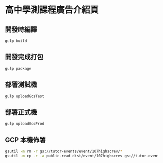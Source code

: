 # 高中學測課程廣告介紹頁

## 開發時編譯
```
gulp build
```

## 開發完成打包
```
gulp package
```

## 部署測試機
```
gulp uploadGcsTest
```

## 部署正式機
```
gulp uploadGcsProd
```

## GCP 本機佈署
```sh
gsutil -m rm -r gs://tutor-events/event/107highscrev/*
gsutil -m cp -r -a public-read dist/event/107highscrev gs://tutor-events/event/107highscrev
```
